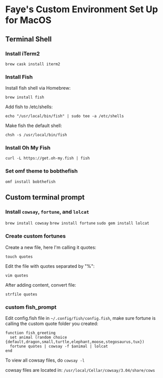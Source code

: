 # Faye's Custom Environment Set Up for MacOS

## Terminal Shell

### Install iTerm2

`brew cask install iterm2`

### Install Fish

Install fish shell via Homebrew:

`brew install fish`

Add fish to /etc/shells:

`echo "/usr/local/bin/fish" | sudo tee -a /etc/shells`

Make fish the default shell:

`chsh -s /usr/local/bin/fish`

### Install Oh My Fish

`curl -L https://get.oh-my.fish | fish`

### Set omf theme to bobthefish

`omf install bobthefish`

## Custom terminal prompt

### Install `cowsay`, `fortune`, and `lolcat`

`brew install cowsay`
`brew install fortune`
`sudo gem install lolcat`

### Create custom fortunes

Create a new file, here I'm calling it quotes:

`touch quotes`

Edit the file with quotes separated by "%":

`vim quotes`

After adding content, convert file:

`strfile quotes`

### custom fish_prompt

Edit config.fish file in `~/.config/fish/config.fish`, make sure fortune is calling the custom quote folder you created:

```
function fish_greeting
  set animal (random choice {default,dragon,small,turtle,elephant,moose,stegosaurus,tux})
  fortune quotes | cowsay -f $animal | lolcat
end
```

To view all cowsay files, do `cowsay -l`

cowsay files are located in: `/usr/local/Cellar/cowsay/3.04/share/cows`
